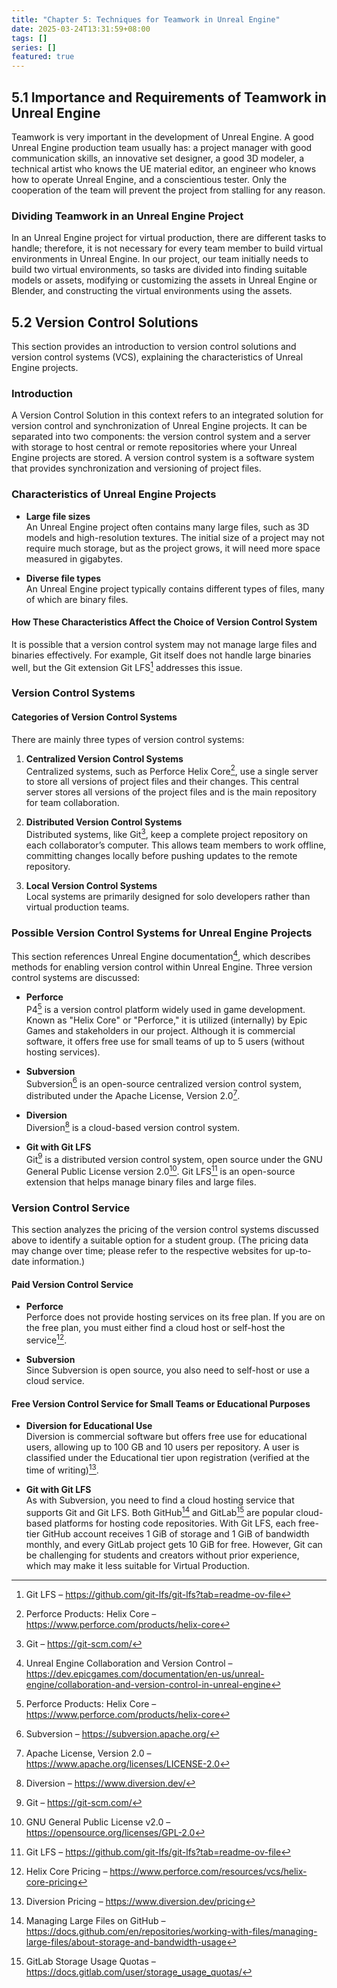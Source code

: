 ```yaml
---
title: "Chapter 5: Techniques for Teamwork in Unreal Engine"
date: 2025-03-24T13:31:59+08:00
tags: []
series: []
featured: true
---
```


## 5.1 Importance and Requirements of Teamwork in Unreal Engine
Teamwork is very important in the development of Unreal Engine. A good Unreal Engine production team usually has: a project manager with good communication skills, an innovative set designer, a good 3D modeler, a technical artist who knows the UE material editor, an engineer who knows how to operate Unreal Engine, and a conscientious tester. Only the cooperation of the team will prevent the project from stalling for any reason.

### Dividing Teamwork in an Unreal Engine Project
In an Unreal Engine project for virtual production, there are different tasks to handle; therefore, it is not necessary for every team member to build virtual environments in Unreal Engine. In our project, our team initially needs to build two virtual environments, so tasks are divided into finding suitable models or assets, modifying or customizing the assets in Unreal Engine or Blender, and constructing the virtual environments using the assets.

## 5.2 Version Control Solutions
This section provides an introduction to version control solutions and version control systems (VCS), explaining the characteristics of Unreal Engine projects.

### Introduction
A Version Control Solution in this context refers to an integrated solution for version control and synchronization of Unreal Engine projects. It can be separated into two components: the version control system and a server with storage to host central or remote repositories where your Unreal Engine projects are stored. A version control system is a software system that provides synchronization and versioning of project files.

### Characteristics of Unreal Engine Projects
- **Large file sizes**  
  An Unreal Engine project often contains many large files, such as 3D models and high-resolution textures. The initial size of a project may not require much storage, but as the project grows, it will need more space measured in gigabytes.

- **Diverse file types**  
  An Unreal Engine project typically contains different types of files, many of which are binary files.

#### How These Characteristics Affect the Choice of Version Control System
It is possible that a version control system may not manage large files and binaries effectively. For example, Git itself does not handle large binaries well, but the Git extension Git LFS[^10] addresses this issue.

### Version Control Systems
#### Categories of Version Control Systems
There are mainly three types of version control systems:
1. **Centralized Version Control Systems**  
   Centralized systems, such as Perforce Helix Core[^5], use a single server to store all versions of project files and their changes. This central server stores all versions of the project files and is the main repository for team collaboration.
  
2. **Distributed Version Control Systems**  
   Distributed systems, like Git[^16], keep a complete project repository on each collaborator’s computer. This allows team members to work offline, committing changes locally before pushing updates to the remote repository.
  
3. **Local Version Control Systems**  
   Local systems are primarily designed for solo developers rather than virtual production teams.

### Possible Version Control Systems for Unreal Engine Projects
This section references Unreal Engine documentation[^6], which describes methods for enabling version control within Unreal Engine. Three version control systems are discussed:
- **Perforce**  
  P4[^5] is a version control platform widely used in game development. Known as "Helix Core" or "Perforce," it is utilized (internally) by Epic Games and stakeholders in our project. Although it is commercial software, it offers free use for small teams of up to 5 users (without hosting services).
  
- **Subversion**  
  Subversion[^8] is an open-source centralized version control system, distributed under the Apache License, Version 2.0[^15].
  
- **Diversion**  
  Diversion[^17] is a cloud-based version control system.
  
- **Git with Git LFS**  
  Git[^16] is a distributed version control system, open source under the GNU General Public License version 2.0[^9]. Git LFS[^10] is an open-source extension that helps manage binary files and large files.

### Version Control Service
This section analyzes the pricing of the version control systems discussed above to identify a suitable option for a student group. (The pricing data may change over time; please refer to the respective websites for up-to-date information.)

#### Paid Version Control Service
- **Perforce**  
  Perforce does not provide hosting services on its free plan. If you are on the free plan, you must either find a cloud host or self-host the service[^11].

- **Subversion**  
  Since Subversion is open source, you also need to self-host or use a cloud service.

#### Free Version Control Service for Small Teams or Educational Purposes
- **Diversion for Educational Use**  
  Diversion is commercial software but offers free use for educational users, allowing up to 100 GB and 10 users per repository. A user is classified under the Educational tier upon registration (verified at the time of writing)[^12].

- **Git with Git LFS**  
  As with Subversion, you need to find a cloud hosting service that supports Git and Git LFS. Both GitHub[^13] and GitLab[^14] are popular cloud-based platforms for hosting code repositories. With Git LFS, each free-tier GitHub account receives 1 GiB of storage and 1 GiB of bandwidth monthly, and every GitLab project gets 10 GiB for free. However, Git can be challenging for students and creators without prior experience, which may make it less suitable for Virtual Production.

[^1]: GitLab Version Control – https://about.gitlab.com/topics/version-control/  
[^2]: Unity Version Control – https://unity.com/topics/what-is-version-control  
[^3]: Centralized Version Control Systems – https://about.gitlab.com/topics/version-control/what-is-centralized-version-control-system/  
[^4]: What is Version Control? – https://www.perforce.com/blog/vcs/what-is-version-control#types-01  
[^5]: Perforce Products: Helix Core – https://www.perforce.com/products/helix-core  
[^6]: Unreal Engine Collaboration and Version Control – https://dev.epicgames.com/documentation/en-us/unreal-engine/collaboration-and-version-control-in-unreal-engine  
[^7]: Unreal Engine Source Control – https://dev.epicgames.com/documentation/en-us/unreal-engine/source-control?application_version=4.27  
[^8]: Subversion – https://subversion.apache.org/  
[^9]: GNU General Public License v2.0 – https://opensource.org/licenses/GPL-2.0  
[^10]: Git LFS – https://github.com/git-lfs/git-lfs?tab=readme-ov-file  
[^11]: Helix Core Pricing – https://www.perforce.com/resources/vcs/helix-core-pricing  
[^12]: Diversion Pricing – https://www.diversion.dev/pricing  
[^13]: Managing Large Files on GitHub – https://docs.github.com/en/repositories/working-with-files/managing-large-files/about-storage-and-bandwidth-usage  
[^14]: GitLab Storage Usage Quotas – https://docs.gitlab.com/user/storage_usage_quotas/  
[^15]: Apache License, Version 2.0 – https://www.apache.org/licenses/LICENSE-2.0  
[^16]: Git – https://git-scm.com/  
[^17]: Diversion – https://www.diversion.dev/